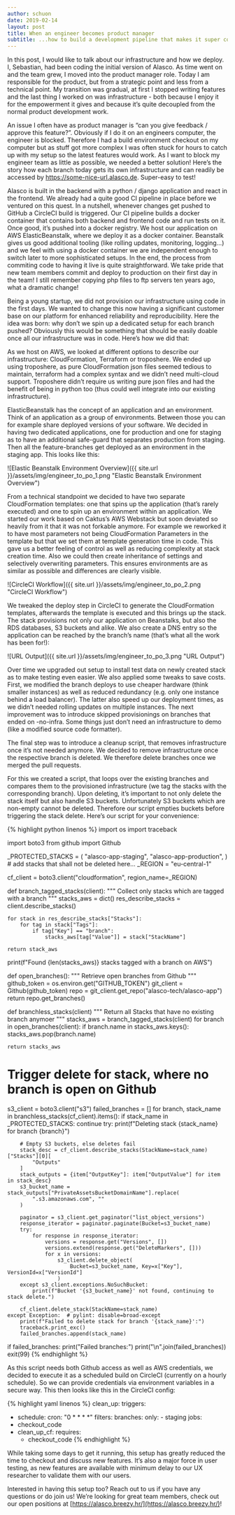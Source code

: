 ```yaml
---
author: schuon
date: 2019-02-14
layout: post
title: When an engineer becomes product manager
subtitle: ...how to build a development pipeline that makes it super convenient to check out new features
---
```

In this post, I would like to talk about our infrastructure and how we deploy. I, Sebastian, had been coding the initial version of Alasco. As time went on and the team grew, I moved into the product manager role. Today I am responsible for the product, but from a strategic point and less from a technical point. My transition was gradual, at first I stopped writing features and the last thing I worked on was infrastructure - both because I enjoy it for the empowerment it gives and because it’s quite decoupled from the normal product development work.

An issue I often have as product manager is “can you give feedback / approve this feature?”. Obviously if I do it on an engineers computer, the engineer is blocked. Therefore I had a build environment checkout on my computer but as stuff got more complex I was often stuck for hours to catch up with my setup so the latest features would work. As I want to block my engineer team as little as possible, we needed a better solution! Here’s the story how each branch today gets its own infrastructure and can readily be accessed by https://some-nice-url.alasco.de. Super-easy to test!

Alasco is built in the backend with a python / django application and react in the frontend. We already had a quite good CI pipeline in place before we ventured on this quest. In a nutshell, whenever changes get pushed to GitHub a CircleCI build is triggered. Our CI pipeline builds a docker container that contains both backend and frontend code and run tests on it. Once good, it’s pushed into a docker registry. We host our application on AWS ElasticBeanstalk, where we deploy it as a docker container. Beanstalk gives us good additional tooling (like rolling updates, monitoring, logging…) and we feel with using a docker container we are independent enough to switch later to more sophisticated setups. In the end, the process from commiting code to having it live is quite straightforward. We take pride that new team members commit and deploy to production on their first day in the team! I still remember copying php files to ftp servers ten years ago, what a dramatic change!

Being a young startup, we did not provision our infrastructure using code in the first days. We wanted to change this now having a significant customer base on our platform for enhanced reliability and reproducibility. Here the idea was born: why don’t we spin up a dedicated setup for each branch pushed? Obviously this would be something that should be easily doable once all our infrastructure was in code. Here’s how we did that:

As we host on AWS, we looked at different options to describe our infrastructure: CloudFormation, Terraform or troposhere. We ended up using troposhere, as pure CloudFormation json files seemed tedious to maintain, terraform had a complex syntax and we didn’t need multi-cloud support. Troposhere didn’t require us writing pure json files and had the benefit of being in python too (thus could well integrate into our existing infrastructure).

ElasticBeanstalk has the concept of an application and an environment. Think of an application as a group of environments. Between those you can for example share deployed versions of your software. We decided in having two dedicated applications, one for production and one for staging as to have an additional safe-guard that separates production  from staging. Then all the feature-branches get deployed as an environment in the staging app. This looks like this:

![Elastic Beanstalk Environment Overview]({{ site.url }}/assets/img/engineer_to_po_1.png "Elastic Beanstalk Environment Overview")

From a technical standpoint we decided to have two separate CloudFormation templates: one that spins up the application (that’s rarely executed) and one to spin up an environment within an application. We started our work based on Caktus’s AWS Webstack but soon deviated so heavily from it that it was not forkable anymore. For example we reworked it to have most parameters not being CloudFormation Parameters in the template but that we set them at template generation time in code. This gave us a better feeling of control as well as reducing complexity at stack creation time. Also we could then create inheritance of settings and selectively overwriting parameters. This ensures environments are as similar as possible and differences are clearly visible.

![CircleCI Workflow]({{ site.url }}/assets/img/engineer_to_po_2.png "CircleCI Workflow")

We tweaked the deploy step in CircleCI to generate the CloudFormation templates, afterwards the template is executed and this brings up the stack. The stack provisions not only our application on Beanstalks, but also the RDS databases, S3 buckets and alike. We also create a DNS entry so the application can be reached by the branch’s name (that’s what all the work has been for!):

![URL Output]({{ site.url }}/assets/img/engineer_to_po_3.png "URL Output")

Over time we upgraded out setup to install test data on newly created stack as to make testing even easier. We also applied some tweaks to save costs. First, we modified the branch deploys to use cheaper hardware (think smaller instances) as well as reduced redundancy (e.g. only one instance behind a load balancer). The latter also speed up our deployment times, as we didn’t needed rolling updates on multiple instances. The next improvement was to introduce skipped provisionings on branches that ended on -no-infra. Some things just don’t need an infrastructure to demo (like a modified source code formatter).

The final step was to introduce a cleanup script, that removes infrastructure once it’s not needed anymore. We decided to remove infrastructure once the respective branch is deleted. We therefore delete branches once we merged the pull requests.

For this we created a script, that loops over the existing branches and compares them to the provisioned infrastructure (we tag the stacks with the corresponding branch). Upon deleting, it’s important to not only delete the stack itself but also handle S3 buckets. Unfortunately S3 buckets which are non-empty cannot be deleted. Therefore our script empties buckets before triggering the stack delete. Here’s our script for your convenience:

{% highlight python linenos %}
import os
import traceback

import boto3
from github import Github


_PROTECTED_STACKS = (
    "alasco-app-staging",
    "alasco-app-production",
)  # add stacks that shall not be deleted here...
_REGION = "eu-central-1"


cf_client = boto3.client("cloudformation", region_name=_REGION)

def branch_tagged_stacks(client):
    """ Collect only stacks which are tagged with a branch """
    stacks_aws = dict()
    res_describe_stacks = client.describe_stacks()

    for stack in res_describe_stacks["Stacks"]:
        for tag in stack["Tags"]:
            if tag["Key"] == "branch":
                stacks_aws[tag["Value"]] = stack["StackName"]

    return stack_aws


print(f"Found {len(stacks_aws)} stacks tagged with a branch on AWS")

def open_branches():
    """ Retrieve open branches from Github """
    github_token = os.environ.get("GITHUB_TOKEN")
    git_client = Github(github_token)
    repo = git_client.get_repo("alasco-tech/alasco-app")
    return repo.get_branches()

def branchless_stacks(client)
    """ Return all Stacks that have no existing branch anymoer """
    stacks_aws = branch_tagged_stacks(client)
    for branch in open_branches(client):
        if branch.name in stacks_aws.keys():
            stacks_aws.pop(branch.name)

    return stacks_aws

# Trigger delete for stack, where no branch is open on Github
s3_client = boto3.client("s3")
failed_branches = []
for branch, stack_name in branchless_stacks(cf_client).items():
    if stack_name in _PROTECTED_STACKS:
        continue
    try:
        print(f"Deleting stack {stack_name} for branch {branch}")

        # Empty S3 buckets, else deletes fail
        stack_desc = cf_client.describe_stacks(StackName=stack_name)["Stacks"][0][
            "Outputs"
        ]
        stack_outputs = {item["OutputKey"]: item["OutputValue"] for item in stack_desc}
        s3_bucket_name = stack_outputs["PrivateAssetsBucketDomainName"].replace(
            ".s3.amazonaws.com", ""
        )

        paginator = s3_client.get_paginator("list_object_versions")
        response_iterator = paginator.paginate(Bucket=s3_bucket_name)
        try:
            for response in response_iterator:
                versions = response.get("Versions", [])
                versions.extend(response.get("DeleteMarkers", []))
                for x in versions:
                    s3_client.delete_object(
                        Bucket=s3_bucket_name, Key=x["Key"], VersionId=x["VersionId"]
                    )
        except s3_client.exceptions.NoSuchBucket:
            print(f"Bucket '{s3_bucket_name}' not found, continuing to stack delete.")

        cf_client.delete_stack(StackName=stack_name)
    except Exception:  # pylint: disable=broad-except
        print(f"Failed to delete stack for branch '{stack_name}':")
        traceback.print_exc()
        failed_branches.append(stack_name)

if failed_branches:
    print("Failed branches:")
    print("\n".join(failed_branches))
    exit(99)
{% endhighlight %}

As this script needs both Github access as well as AWS credentials, we decided to execute it as a scheduled build on CircleCI (currently on a hourly schedule). So we can provide credentials via environment variables in a secure way. This then looks like this in the CircleCI config:

{% highlight yaml linenos %}
clean_up:
  triggers:
  - schedule:
      cron: "0 * * * *"
      filters:
        branches:
          only:
          - staging
  jobs:
  - checkout_code
  - clean_up_cf:
      requires:
      - checkout_code
{% endhighlight %}

While taking some days to get it running, this setup has greatly reduced the time to checkout and discuss new features. It’s also a major force in user testing, as new features are available with minimum delay to our UX researcher to validate them with our users.

Interested in having this setup too? Reach out to us if you have any questions or do join us! We’re looking for great team members, check out our open positions at [https://alasco.breezy.hr/](https://alasco.breezy.hr/)!